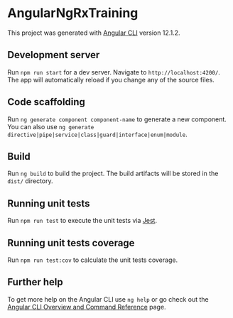 # AngularNgRxTraining

This project was generated with [Angular CLI](https://github.com/angular/angular-cli) version 12.1.2.

## Development server

Run `npm run start` for a dev server. Navigate to `http://localhost:4200/`. The app will automatically reload if you change any of the source files.

## Code scaffolding

Run `ng generate component component-name` to generate a new component. You can also use `ng generate directive|pipe|service|class|guard|interface|enum|module`.

## Build

Run `ng build` to build the project. The build artifacts will be stored in the `dist/` directory.

## Running unit tests

Run `npm run test` to execute the unit tests via [Jest](https://jestjs.io/).

## Running unit tests coverage

Run `npm run test:cov` to calculate the unit tests coverage.

## Further help

To get more help on the Angular CLI use `ng help` or go check out the [Angular CLI Overview and Command Reference](https://angular.io/cli) page.
